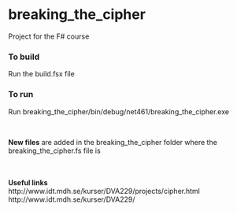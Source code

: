 # breaking_the_cipher
Project for the F# course 

<h3><b>To build</b></h3>
<p>Run the build.fsx file</p>
<h3><b>To run</b></h3>
<p>Run breaking_the_cipher/bin/debug/net461/breaking_the_cipher.exe</p><br>
<p><b>New files</b> are added in the breaking_the_cipher folder where the breaking_the_cipher.fs file is</p>
<br><br>
<b>Useful links</b><br>
http://www.idt.mdh.se/kurser/DVA229/projects/cipher.html <br>
http://www.idt.mdh.se/kurser/DVA229/
